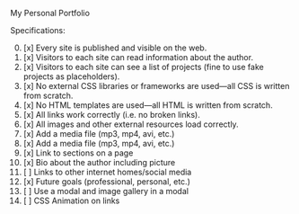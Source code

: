 My Personal Portfolio

Specifications:

0. [x] Every site is published and visible on the web.
0. [x] Visitors to each site can read information about the author.
0. [x] Visitors to each site can see a list of projects (fine to use fake projects as placeholders).
0. [x] No external CSS libraries or frameworks are used—all CSS is written from scratch.
0. [x] No HTML templates are used—all HTML is written from scratch.
0. [x] All links work correctly (i.e. no broken links).
0. [x] All images and other external resources load correctly.
0. [x] Add a media file (mp3, mp4, avi, etc.)
0. [x] Add a media file (mp3, mp4, avi, etc.)
0. [x] Link to sections on a page
0. [x] Bio about the author including picture
0. [ ] Links to other internet homes/social media
0. [x] Future goals (professional, personal, etc.)
0. [ ] Use a modal and image gallery in a modal
0. [ ] CSS Animation on links

